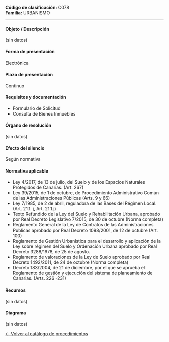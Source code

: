 
**Código de clasificación:** C078  
**Familia:** URBANISMO

---

#### Objeto / Descripción

(sin datos)

#### Forma de presentación

Electrónica

#### Plazo de presentación

Continuo

#### Requisitos y documentación


- Formulario de Solicitud
- Consulta de Bienes Inmuebles

#### Órgano de resolución

(sin datos)

#### Efecto del silencio

Según normativa

#### Normativa aplicable


- Ley 4/2017, de 13 de julio, del Suelo y de los Espacios Naturales Protegidos de Canarias. (Art. 267)
- Ley 39/2015, de 1 de octubre, de Procedimiento Administrativo Común de las Administraciones Públicas (Arts. 9 y 66)
- Ley 7/1985, de 2 de abril, reguladora de las Bases del Régimen Local. (Art. 21.1. j, Art. 21.1.j)
- Texto Refundido de la Ley del Suelo y Rehabilitación Urbana, aprobado por Real Decreto Legislativo 7/2015, de 30 de octubre (Norma completa)
- Reglamento General de la Ley de Contratos de las Administraciones Publicas aprobado por Real Decreto 1098/2001, de 12 de octubre (Art. 100)
- Reglamento de Gestión Urbanística para el desarrollo y aplicación de la Ley sobre régimen del Suelo y Ordenación Urbana aprobado por Real Decreto 3288/1978, de 25 de agosto.
- Reglamento de valoraciones de la Ley de Suelo aprobado por Real Decreto 1492/2011, de 24 de octubre (Norma completa)
- Decreto 183/2004, de 21 de diciembre, por el que se aprueba el Reglamento de gestión y ejecución del sistema de planeamiento de Canarias. (Arts. 226 -231)

#### Recursos

(sin datos)

#### Diagrama

(sin datos)

 
[← Volver al catálogo de procedimientos](../buscador.md)
